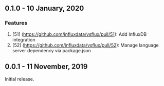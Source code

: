 ## 0.1.0 - 10 January, 2020

### Features
1. [51] (https://github.com/influxdata/vsflux/pull/51): Add InfluxDB integration
1. [52] (https://github.com/influxdata/vsflux/pull/52): Manage language server dependency via package.json

## 0.0.1 - 11 November, 2019

Initial release.
